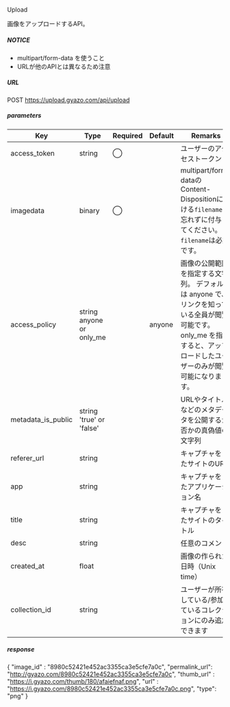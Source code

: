 ###   
Upload

画像をアップロードするAPI。

##### NOTICE

*   multipart/form-data を使うこと
*   URLが他のAPIとは異なるため注意

##### URL

POST https://upload.gyazo.com/api/upload

##### parameters

| Key                | Type                     | Required | Default | Remarks                                                                                                                                                                  |
| ------------------ | ------------------------ | -------- | ------- | ------------------------------------------------------------------------------------------------------------------------------------------------------------------------ |
| access_token       | string                   | ◯        |         | ユーザーのアクセストークン                                                                                                                                               |
| imagedata          | binary                   | ◯        |         | multipart/form-dataのContent-Dispositionにおける`filename`を忘れずに付与してください。`filename`は必須です。                                                             |
| access_policy      | string anyone or only_me |          | anyone  | 画像の公開範囲を指定する文字列。 デフォルトは anyone で、リンクを知っている全員が閲覧可能です。 only_me を指定すると、アップロードしたユーザーのみが閲覧可能になります。 |
| metadata_is_public | string 'true' or 'false' |          |         | URLやタイトルなどのメタデータを公開するか否かの真偽値の文字列                                                                                                            |
| referer_url        | string                   |          |         | キャプチャをしたサイトのURL                                                                                                                                              |
| app                | string                   |          |         | キャプチャをしたアプリケーション名                                                                                                                                       |
| title              | string                   |          |         | キャプチャをしたサイトのタイトル                                                                                                                                         |
| desc               | string                   |          |         | 任意のコメント                                                                                                                                                           |
| created_at         | float                    |          |         | 画像の作られた日時（Unix time）                                                                                                                                          |
| collection_id      | string                   |          |         | ユーザーが所有している/参加しているコレクションにのみ追加できます                                                                                                        |

##### response

{
   "image\_id" : "8980c52421e452ac3355ca3e5cfe7a0c",
   "permalink\_url": "http://gyazo.com/8980c52421e452ac3355ca3e5cfe7a0c",
   "thumb\_url" : "https://i.gyazo.com/thumb/180/afaiefnaf.png",
   "url" : "https://i.gyazo.com/8980c52421e452ac3355ca3e5cfe7a0c.png",
   "type": "png"
}